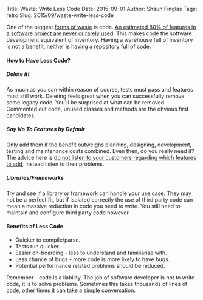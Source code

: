 Title: Waste: Write Less Code
Date: 2015-09-01
Author: Shaun Finglas
Tags: retro
Slug: 2015/09/waste-write-less-code

One of the biggest [forms of
waste](https://en.wikipedia.org/wiki/Lean_manufacturing#Types_of_waste)
is code. [An estimated 80% of features in a software project are never
or rarely
used](http://www.amazon.co.uk/Implementing-Lean-Software-Development-Addison-Wesley-ebook/dp/B00HNB3VQE).
This makes code the software development equivalent of inventory. Having
a warehouse full of inventory is not a benefit, neither is having a
repository full of code.

#### How to Have Less Code?

##### Delete it!

As much as you can within reason of course, tests must pass and features
must still work. Deleting feels great when you can successfully remove
some legacy code. You'll be surprised at what can be removed. Commented
out code, unused classes and methods are the obvious first candidates.

##### Say *No* To Features by Default

Only add them if the benefit outweighs planning, designing, development,
testing and maintenance costs combined. Even then, do you really need
it? The advice here is [do not listen to your customers regarding which
features to
add](http://www.amazon.com/ReWork-Change-Way-Work-Forever-ebook/dp/B003ELY7PG/),
instead listen to their problems.

##### Libraries/Frameworks

Try and see if a library or framework can handle your use case. They may
not be a perfect fit, but if isolated correctly the use of third party
code can mean a massive reduction in code you need to write. You still
need to maintain and configure third party code however.

#### Benefits of Less Code

-   Quicker to compile/parse.
-   Tests run quicker.
-   Easier on-boarding - less to understand and familiarise with.
-   Less chance of bugs - more code is more likely to have bugs.
-   Potential performance related problems should be reduced.

Remember - code is a liability. The job of software developer is not to
write code, it is to solve problems. Sometimes this takes thousands of
lines of code, other times it can take a simple conversation.